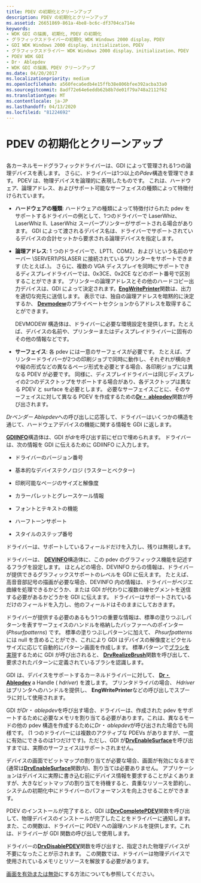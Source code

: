 ```yaml
---
title: PDEV の初期化とクリーンアップ
description: PDEV の初期化とクリーンアップ
ms.assetid: 26651869-861a-4be8-bc6c-df3704ca714e
keywords:
- WDK GDI の描画, 初期化, PDEV の初期化
- グラフィックスドライバーの初期化 WDK Windows 2000 display、PDEV
- GDI WDK Windows 2000 display、initialization、PDEV
- グラフィックスドライバー WDK Windows 2000 display、initialization、PDEV
- PDEV WDK GDI
- Dr・ Ablepdev
- WDK GDI の描画、PDEV クリーンアップ
ms.date: 04/20/2017
ms.localizationpriority: medium
ms.openlocfilehash: a560feca6edb4e15ffb38e806bfee392acba33a0
ms.sourcegitcommit: 8adf72e64e6eddb62b8b7de01f79a748a2112f62
ms.translationtype: MT
ms.contentlocale: ja-JP
ms.lasthandoff: 04/13/2020
ms.locfileid: "81224692"
---
```

# <a name="pdev-initialization-and-cleanup"></a>PDEV の初期化とクリーンアップ


## <span id="ddk_pdev_initialization_and_cleanup_gg"></span><span id="DDK_PDEV_INITIALIZATION_AND_CLEANUP_GG"></span>


各カーネルモードグラフィックドライバーは、GDI によって管理される1つの論理デバイスを表します。 さらに、ドライバーは1つ以上の*Pdev*構造を管理できます。 PDEV は、物理デバイスを論理的に表現したものです。 これは、ハードウェア、論理アドレス、およびサポート可能なサーフェイスの種類によって特徴付けられています。

-   **ハードウェアの種類**: ハードウェアの種類によって特徴付けられた pdev をサポートするドライバーの例として、1つのドライバーで LaserWhiz、LaserWhiz II、LaserWhiz スーパープリンターがサポートされる場合があります。 GDI によって渡されるデバイス名は、ドライバーでサポートされているデバイスの合計セットから要求される論理デバイスを指定します。

-   **論理アドレス**: 1 つのドライバーで、LPT1、COM2、および \\という名前のサーバー \\SERVER1\\PSLASER に接続されているプリンターをサポートできます (たとえば、)。 さらに、複数の VGA ディスプレイを同時にサポートできるディスプレイドライバーでは、0x3CE、0x2CE などのポート番号で区別することができます。 プリンターの論理アドレスとその他のハードコピー出力デバイスは、GDI によって決定されます。[**EngWritePrinter**](https://docs.microsoft.com/windows/desktop/api/winddi/nf-winddi-engwriteprinter)関数は、出力を適切な宛先に送信します。 表示では、独自の論理アドレスを暗黙的に決定するか、 [**Devmodew**](https://docs.microsoft.com/windows/desktop/api/wingdi/ns-wingdi-_devicemodew)のプライベートセクションからアドレスを取得することができます。

    DEVMODEW 構造体は、ドライバーに必要な環境設定を提供します。たとえば、デバイスの名前や、プリンターまたはディスプレイドライバーに固有のその他の情報などです。

-   **サーフェイス**: 各 pdev には一意のサーフェイスが必要です。 たとえば、プリンタードライバーが2つの印刷ジョブで同時に動作し、それぞれが横向きや縦の形式などの異なるページ形式を必要とする場合、各印刷ジョブには異なる PDEV が必要です。 同様に、ディスプレイドライバーは同じディスプレイの2つのデスクトップをサポートする場合があり、各デスクトップは異なる PDEV と surface を必要とします。 必要なサーフェイスごとに、そのサーフェイスに対して異なる PDEV を作成するための[**Dr・ ablepdev**](https://docs.microsoft.com/windows/desktop/api/winddi/nf-winddi-drvenablepdev)関数が呼び出されます。

*Drベンダー Ablepdev*への呼び出しに応答して、ドライバーはいくつかの構造を通じて、ハードウェアデバイスの機能に関する情報を GDI に返します。

[**GDIINFO**](https://docs.microsoft.com/windows/desktop/api/winddi/ns-winddi-_gdiinfo)構造体は、GDI が*dr*を呼び出す前にゼロで埋められます。 ドライバーは、次の情報を GDI に伝えるために GDIINFO に入力します。

-   ドライバーのバージョン番号

-   基本的なデバイステクノロジ (ラスターとベクター)

-   印刷可能なページのサイズと解像度

-   カラーパレットとグレースケール情報

-   フォントとテキストの機能

-   ハーフトーンサポート

-   スタイルのステップ番号

ドライバーは、サポートしているフィールドだけを入力し、残りは無視します。

ドライバーは、 [**DEVINFO**](https://docs.microsoft.com/windows/desktop/api/winddi/ns-winddi-tagdevinfo)構造体に、この pdev のグラフィックス機能を記述するフラグを設定します。 ほとんどの場合、DEVINFO からの情報は、ドライバーが提供できるグラフィックスサポートのレベルを GDI に伝えます。 たとえば、高音音部記号の描画が必要な場合、DEVINFO 内の情報は、ドライバーがベジエ曲線を処理できるかどうか、または GDI が代わりに複数の線セグメントを送信する必要があるかどうかを GDI に伝えます。 ドライバーはサポートされているだけのフィールドを入力し、他のフィールドはそのままにしておきます。

ドライバーが提供する必要のあるもう1つの重要な情報は、標準の塗りつぶしパターンを表すサーフェイスのハンドルを格納したバッファーへのポインター (*Phsurfpatterns*) です。 標準の塗りつぶしパターンに加えて、 *Phsurfpatterns*には null を含めることができ、これにより GDI はデバイスの解像度とピクセルサイズに応じて自動的にパターン画面を作成します。 標準パターンで[ブラシを実現](realizing-brushes.md)するために GDI が呼び出されると、 [**DrvRealizeBrush**](https://docs.microsoft.com/windows/desktop/api/winddi/nf-winddi-drvrealizebrush)関数を呼び出して、要求されたパターンに定義されているブラシを認識します。

GDI は、デバイスをサポートするカーネルドライバーに対して、 [**Dr・ Ablepdev**](https://docs.microsoft.com/windows/desktop/api/winddi/nf-winddi-drvenablepdev) a Handle ( *hdriver*) を渡します。 プリンタドライバの場合、 *Hdriver*はプリンタへのハンドルを提供し、 **EngWritePrinter**などの呼び出しでスプーラに対して使用されます。

GDI が*Dr・ ablepdev*を呼び出す場合、ドライバーは、作成された pdev をサポートするために必要なメモリを割り当てる必要があります。これは、異なるモードの他の pdev 構造を作成するために*Dr・ ablepdev*が呼び出された場合でも同様です。 (1 つのドライバーには複数のアクティブな PDEVs がありますが、一度に有効にできるのは1つだけです)。ただし、GDI が[**DrvEnableSurface**](https://docs.microsoft.com/windows/desktop/api/winddi/nf-winddi-drvenablesurface)を呼び出すまでは、実際のサーフェイスはサポートされません。

デバイスの画面でビットマップの割り当てが必要な場合、画面が有効になるまで (通常は[**DrvEnableSurface**](https://docs.microsoft.com/windows/desktop/api/winddi/nf-winddi-drvenablesurface)関数内)、割り当ては必要ありません。 アプリケーションはデバイスに実際に書き込む前にデバイス情報を要求することがよくありますが、大きなビットマップの割り当てを待機すると、貴重なリソースを節約し、システムの初期化中にドライバーのパフォーマンスを向上させることができます。

PDEV のインストールが完了すると、GDI は[**DrvCompletePDEV**](https://docs.microsoft.com/windows/desktop/api/winddi/nf-winddi-drvcompletepdev)関数を呼び出して、物理デバイスのインストールが完了したことをドライバーに通知します。 また、この関数は、ドライバーに PDEV への論理ハンドルを提供します。これは、ドライバーが GDI 関数の呼び出しで使用します。

ドライバーの[**DrvDisablePDEV**](https://docs.microsoft.com/windows/desktop/api/winddi/nf-winddi-drvdisablepdev)関数を呼び出すと、指定された物理デバイスが不要になったことが示されます。 この関数では、ドライバーは物理デバイスで使用されているメモリとリソースを解放する必要があります。

[画面を有効または無効](enabling-and-disabling-the-surface.md)にする方法についても参照してください。

 

 





